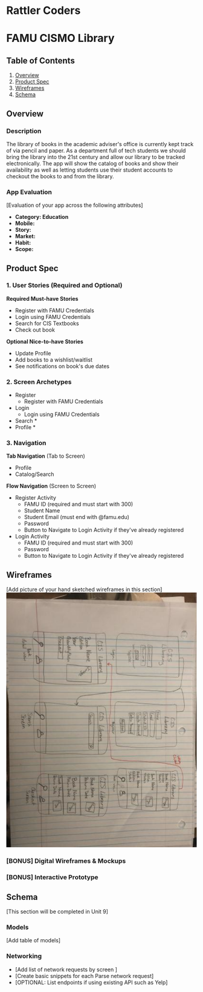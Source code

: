 ﻿Rattler Coders
===

# FAMU CISMO Library

## Table of Contents
1. [Overview](#Overview)
1. [Product Spec](#Product-Spec)
1. [Wireframes](#Wireframes)
2. [Schema](#Schema)

## Overview
### Description
The library of books in the academic adviser's office is currently kept track of via pencil and paper. As a department full of tech students we should bring the library into the 21st century and allow our library to be tracked electronically. The app will show the catalog of books and show their availability as well as letting students use their student accounts to checkout the books to and from the library.

### App Evaluation
[Evaluation of your app across the following attributes]
- **Category: Education** 
- **Mobile:**
- **Story:**
- **Market:**
- **Habit:**
- **Scope:**

## Product Spec

### 1. User Stories (Required and Optional)

**Required Must-have Stories**
* Register with FAMU Credentials
* Login using FAMU Credentials 
* Search for CIS Textbooks
* Check out book

**Optional Nice-to-have Stories**
* Update Profile
* Add books to a wishlist/waitlist
* See notifications on book's due dates

### 2. Screen Archetypes
* Register
   * Register with FAMU Credentials
* Login
   * Login using FAMU Credentials 
* Search
    * 
* Profile
	* 

### 3. Navigation

**Tab Navigation** (Tab to Screen)

* Profile
* Catalog/Search

**Flow Navigation** (Screen to Screen)

* Register Activity
   * FAMU ID (required and must start with 300)
   * Student Name
   * Student Email (must end with @famu.edu)
   * Password
   * Button to Navigate to Login Activity if they've already registered
* Login Activity
   * FAMU ID (required and must start with 300)
   * Password
   * Button to Navigate to Login Activity if they've already registered

## Wireframes
[Add picture of your hand sketched wireframes in this section]
<img src="wireframes-draft1.jpg" width=600>

### [BONUS] Digital Wireframes & Mockups

### [BONUS] Interactive Prototype

## Schema 
[This section will be completed in Unit 9]
### Models
[Add table of models]
### Networking
- [Add list of network requests by screen ]
- [Create basic snippets for each Parse network request]
- [OPTIONAL: List endpoints if using existing API such as Yelp]
